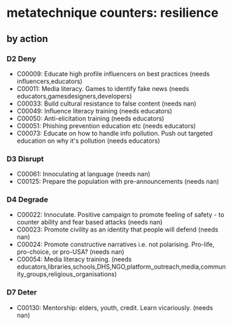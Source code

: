 # metatechnique counters: resilience

## by action


### D2 Deny
* C00009: Educate high profile influencers on best practices (needs influencers,educators)
* C00011: Media literacy. Games to identify fake news (needs educators,gamesdesigners,developers)
* C00033: Build cultural resistance to false content (needs nan)
* C00049: Influence literacy training (needs educators)
* C00050: Anti-elicitation training (needs educators)
* C00051: Phishing prevention education etc (needs educators)
* C00073: Educate on how to handle info pollution. Push out targeted education on why it's pollution (needs educators)

### D3 Disrupt
* C00061: Innoculating at language (needs nan)
* C00125: Prepare the population with pre-announcements (needs nan)

### D4 Degrade
* C00022: Innoculate. Positive campaign to promote feeling of safety - to counter ability and fear based attacks (needs nan)
* C00023: Promote civility as an identity that people will defend (needs nan)
* C00024: Promote constructive narratives i.e. not polarising.  Pro-life, pro-choice, or pro-USA? (needs nan)
* C00054: Media literacy training.  (needs educators,libraries,schools,DHS,NGO,platform_outreach,media,community_groups,religious_organisations)

### D7 Deter
* C00130: Mentorship: elders, youth, credit. Learn vicariously. (needs nan)
